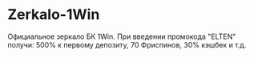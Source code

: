 # Zerkalo-1Win
Официальное зеркало БК 1Win. При введении промокода "ELTEN" получи: 500% к первому депозиту, 70 Фриспинов, 30% кэшбек и т.д.
